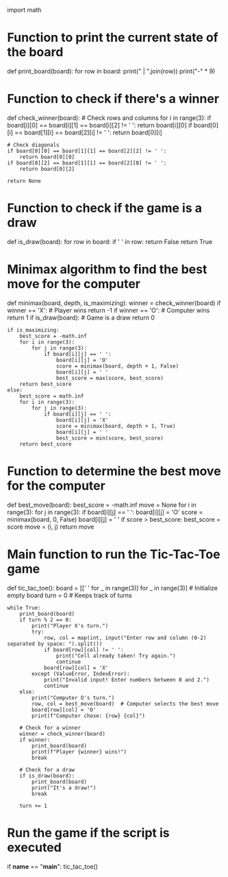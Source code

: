 import math

# Function to print the current state of the board
def print_board(board):
    for row in board:
        print(" | ".join(row))
        print("-" * 9)

# Function to check if there's a winner
def check_winner(board):
    # Check rows and columns
    for i in range(3):
        if board[i][0] == board[i][1] == board[i][2] != ' ':
            return board[i][0]
        if board[0][i] == board[1][i] == board[2][i] != ' ':
            return board[0][i]
    
    # Check diagonals
    if board[0][0] == board[1][1] == board[2][2] != ' ':
        return board[0][0]
    if board[0][2] == board[1][1] == board[2][0] != ' ':
        return board[0][2]
    
    return None

# Function to check if the game is a draw
def is_draw(board):
    for row in board:
        if ' ' in row:
            return False
    return True

# Minimax algorithm to find the best move for the computer
def minimax(board, depth, is_maximizing):
    winner = check_winner(board)
    if winner == 'X':  # Player wins
        return -1
    if winner == 'O':  # Computer wins
        return 1
    if is_draw(board):  # Game is a draw
        return 0
    
    if is_maximizing:
        best_score = -math.inf
        for i in range(3):
            for j in range(3):
                if board[i][j] == ' ':
                    board[i][j] = 'O'
                    score = minimax(board, depth + 1, False)
                    board[i][j] = ' '
                    best_score = max(score, best_score)
        return best_score
    else:
        best_score = math.inf
        for i in range(3):
            for j in range(3):
                if board[i][j] == ' ':
                    board[i][j] = 'X'
                    score = minimax(board, depth + 1, True)
                    board[i][j] = ' '
                    best_score = min(score, best_score)
        return best_score

# Function to determine the best move for the computer
def best_move(board):
    best_score = -math.inf
    move = None
    for i in range(3):
        for j in range(3):
            if board[i][j] == ' ':
                board[i][j] = 'O'
                score = minimax(board, 0, False)
                board[i][j] = ' '
                if score > best_score:
                    best_score = score
                    move = (i, j)
    return move

# Main function to run the Tic-Tac-Toe game
def tic_tac_toe():
    board = [[' ' for _ in range(3)] for _ in range(3)]  # Initialize empty board
    turn = 0  # Keeps track of turns
    
    while True:
        print_board(board)
        if turn % 2 == 0:
            print("Player X's turn.")
            try:
                row, col = map(int, input("Enter row and column (0-2) separated by space: ").split())
                if board[row][col] != ' ':
                    print("Cell already taken! Try again.")
                    continue
                board[row][col] = 'X'
            except (ValueError, IndexError):
                print("Invalid input! Enter numbers between 0 and 2.")
                continue
        else:
            print("Computer O's turn.")
            row, col = best_move(board)  # Computer selects the best move
            board[row][col] = 'O'
            print(f"Computer chose: {row} {col}")
        
        # Check for a winner
        winner = check_winner(board)
        if winner:
            print_board(board)
            print(f"Player {winner} wins!")
            break
        
        # Check for a draw
        if is_draw(board):
            print_board(board)
            print("It's a draw!")
            break
        
        turn += 1

# Run the game if the script is executed
if __name__ == "__main__":
    tic_tac_toe()
